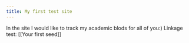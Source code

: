 ```yaml
---
title: My first test site
---
```


In the site I would like to track my academic blods for all of you:)
Linkage test: [[Your first seed]]